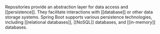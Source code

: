 Repositories provide an abstraction layer for data access and [[persistence]]. They facilitate interactions with [[database]] or other data storage systems. Spring Boot supports various persistence technologies, including [[relational databases]], [[NoSQL]] databases, and [[in-memory]] databases.